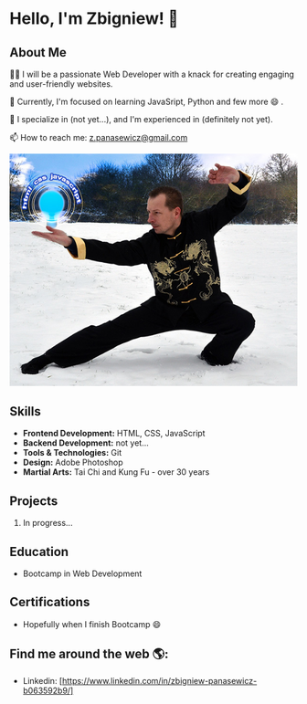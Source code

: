 <!--
**ZbigniewPanasewicz/ZbigniewPanasewicz** is a ✨ _special_ ✨ repository because its `README.md` (this file) appears on your GitHub profile.

Here are some ideas to get you started:

- 🔭 I’m currently working on ...
- 🌱 I’m currently learning ...
- 👯 I’m looking to collaborate on ...
- 🤔 I’m looking for help with ...
- 💬 Ask me about ...
- 📫 How to reach me: ...
- 😄 Pronouns: ...
- ⚡ Fun fact: ...
-->
# Hello, I'm Zbigniew! 👋

## About Me
👨‍💻 I will be a passionate Web Developer with a knack for creating engaging and user-friendly websites.

🌱 Currently, I'm focused on learning JavaSript, Python and few more 😄 .

💼 I specialize in (not yet...), and I'm experienced in (definitely not yet).

📫 How to reach me: z.panasewicz@gmail.com

![Zbigniew Panasewicz](https://github.com/ZbigniewPanasewicz/ZbigniewPanasewicz/blob/main/zibi-html.jpg)

## Skills
- **Frontend Development:** HTML, CSS, JavaScript
- **Backend Development:** not yet...
- **Tools & Technologies:** Git
- **Design:** Adobe Photoshop
- **Martial Arts:** Tai Chi and Kung Fu - over 30 years

## Projects

1. In progress...

## Education
- Bootcamp in Web Development

## Certifications
- Hopefully when I finish Bootcamp 😄

## Find me around the web 🌎:
- Linkedin: [https://www.linkedin.com/in/zbigniew-panasewicz-b063592b9/]

